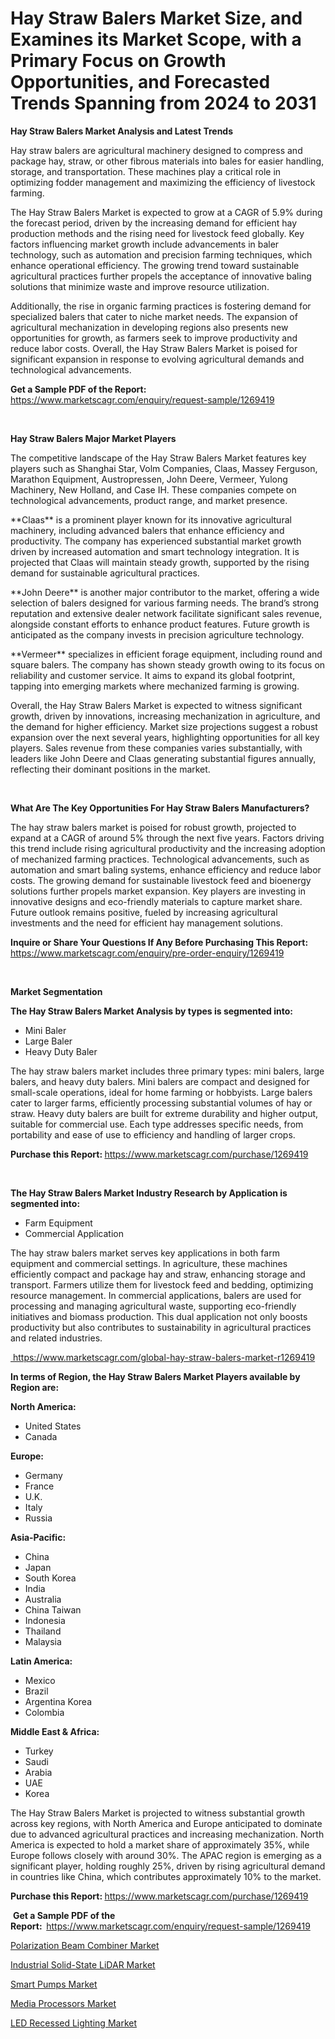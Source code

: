 <p><h1>Hay Straw Balers Market Size, and Examines its Market Scope, with a Primary Focus on Growth Opportunities, and Forecasted Trends Spanning from 2024 to 2031</h1></p><p><strong>Hay Straw Balers Market Analysis and Latest Trends</strong></p>
<p><p>Hay straw balers are agricultural machinery designed to compress and package hay, straw, or other fibrous materials into bales for easier handling, storage, and transportation. These machines play a critical role in optimizing fodder management and maximizing the efficiency of livestock farming.</p><p>The Hay Straw Balers Market is expected to grow at a CAGR of 5.9% during the forecast period, driven by the increasing demand for efficient hay production methods and the rising need for livestock feed globally. Key factors influencing market growth include advancements in baler technology, such as automation and precision farming techniques, which enhance operational efficiency. The growing trend toward sustainable agricultural practices further propels the acceptance of innovative baling solutions that minimize waste and improve resource utilization.</p><p>Additionally, the rise in organic farming practices is fostering demand for specialized balers that cater to niche market needs. The expansion of agricultural mechanization in developing regions also presents new opportunities for growth, as farmers seek to improve productivity and reduce labor costs. Overall, the Hay Straw Balers Market is poised for significant expansion in response to evolving agricultural demands and technological advancements.</p></p>
<p><strong>Get a Sample PDF of the Report:&nbsp;</strong> <a href="https://www.marketscagr.com/enquiry/request-sample/1269419?utm_campaign=1261&utm_medium=2&utm_source=Github&utm_content=ia&utm_term=30092024&utm_id=hay-straw-balers">https://www.marketscagr.com/enquiry/request-sample/1269419</a></p>
<p>&nbsp;</p>
<p><strong>Hay Straw Balers Major Market Players</strong></p>
<p><p>The competitive landscape of the Hay Straw Balers Market features key players such as Shanghai Star, Volm Companies, Claas, Massey Ferguson, Marathon Equipment, Austropressen, John Deere, Vermeer, Yulong Machinery, New Holland, and Case IH. These companies compete on technological advancements, product range, and market presence.</p><p>**Claas** is a prominent player known for its innovative agricultural machinery, including advanced balers that enhance efficiency and productivity. The company has experienced substantial market growth driven by increased automation and smart technology integration. It is projected that Claas will maintain steady growth, supported by the rising demand for sustainable agricultural practices.</p><p>**John Deere** is another major contributor to the market, offering a wide selection of balers designed for various farming needs. The brand’s strong reputation and extensive dealer network facilitate significant sales revenue, alongside constant efforts to enhance product features. Future growth is anticipated as the company invests in precision agriculture technology.</p><p>**Vermeer** specializes in efficient forage equipment, including round and square balers. The company has shown steady growth owing to its focus on reliability and customer service. It aims to expand its global footprint, tapping into emerging markets where mechanized farming is growing.</p><p>Overall, the Hay Straw Balers Market is expected to witness significant growth, driven by innovations, increasing mechanization in agriculture, and the demand for higher efficiency. Market size projections suggest a robust expansion over the next several years, highlighting opportunities for all key players. Sales revenue from these companies varies substantially, with leaders like John Deere and Claas generating substantial figures annually, reflecting their dominant positions in the market.</p></p>
<p>&nbsp;</p>
<p><strong>What Are The Key Opportunities For Hay Straw Balers Manufacturers?</strong></p>
<p><p>The hay straw balers market is poised for robust growth, projected to expand at a CAGR of around 5% through the next five years. Factors driving this trend include rising agricultural productivity and the increasing adoption of mechanized farming practices. Technological advancements, such as automation and smart baling systems, enhance efficiency and reduce labor costs. The growing demand for sustainable livestock feed and bioenergy solutions further propels market expansion. Key players are investing in innovative designs and eco-friendly materials to capture market share. Future outlook remains positive, fueled by increasing agricultural investments and the need for efficient hay management solutions.</p></p>
<p><strong>Inquire or Share Your Questions If Any Before Purchasing This Report:</strong> <a href="https://www.marketscagr.com/enquiry/pre-order-enquiry/1269419?utm_campaign=1261&utm_medium=2&utm_source=Github&utm_content=ia&utm_term=30092024&utm_id=hay-straw-balers">https://www.marketscagr.com/enquiry/pre-order-enquiry/1269419</a></p>
<p>&nbsp;</p>
<p><strong>Market Segmentation</strong></p>
<p><strong>The Hay Straw Balers Market Analysis by types is segmented into:</strong></p>
<p><ul><li>Mini Baler</li><li>Large Baler</li><li>Heavy Duty Baler</li></ul></p>
<p><p>The hay straw balers market includes three primary types: mini balers, large balers, and heavy duty balers. Mini balers are compact and designed for small-scale operations, ideal for home farming or hobbyists. Large balers cater to larger farms, efficiently processing substantial volumes of hay or straw. Heavy duty balers are built for extreme durability and higher output, suitable for commercial use. Each type addresses specific needs, from portability and ease of use to efficiency and handling of larger crops.</p></p>
<p><strong>Purchase this Report:&nbsp;</strong><a href="https://www.marketscagr.com/purchase/1269419?utm_campaign=1261&utm_medium=2&utm_source=Github&utm_content=ia&utm_term=30092024&utm_id=hay-straw-balers">https://www.marketscagr.com/purchase/1269419</a></p>
<p>&nbsp;</p>
<p><strong>The Hay Straw Balers Market Industry Research by Application is segmented into:</strong></p>
<p><ul><li>Farm Equipment</li><li>Commercial Application</li></ul></p>
<p><p>The hay straw balers market serves key applications in both farm equipment and commercial settings. In agriculture, these machines efficiently compact and package hay and straw, enhancing storage and transport. Farmers utilize them for livestock feed and bedding, optimizing resource management. In commercial applications, balers are used for processing and managing agricultural waste, supporting eco-friendly initiatives and biomass production. This dual application not only boosts productivity but also contributes to sustainability in agricultural practices and related industries.</p></p>
<p><a href="https://www.marketscagr.com/global-hay-straw-balers-market-r1269419?utm_campaign=1261&utm_medium=2&utm_source=Github&utm_content=ia&utm_term=30092024&utm_id=hay-straw-balers">&nbsp;https://www.marketscagr.com/global-hay-straw-balers-market-r1269419</a></p>
<p><strong>In terms of Region, the Hay Straw Balers Market Players available by Region are:</strong></p>
<p>
    <p> <strong> North America: </strong>
        <ul>
            <li>United States</li>
            <li>Canada</li>
        </ul>
        </p> 
    <p> <strong> Europe: </strong>
        <ul>
            <li>Germany</li>
            <li>France</li>
            <li>U.K.</li>
            <li>Italy</li>
            <li>Russia</li>
        </ul>
        </p> 
    <p> <strong> Asia-Pacific: </strong>
        <ul>
            <li>China</li>
            <li>Japan</li>
            <li>South Korea</li>
            <li>India</li>
            <li>Australia</li>
            <li>China Taiwan</li>
            <li>Indonesia</li>
            <li>Thailand</li>
            <li>Malaysia</li>
        </ul>
        </p> 
    <p> <strong> Latin America: </strong>
        <ul>
            <li>Mexico</li>
            <li>Brazil</li>
            <li>Argentina Korea</li>
            <li>Colombia</li>
        </ul>
        </p> 
    <p> <strong> Middle East & Africa: </strong>
        <ul>
            <li>Turkey</li>
            <li>Saudi</li>
            <li>Arabia</li>
            <li>UAE</li>
            <li>Korea</li>
        </ul>
    </p>
    </p>
<p><p>The Hay Straw Balers Market is projected to witness substantial growth across key regions, with North America and Europe anticipated to dominate due to advanced agricultural practices and increasing mechanization. North America is expected to hold a market share of approximately 35%, while Europe follows closely with around 30%. The APAC region is emerging as a significant player, holding roughly 25%, driven by rising agricultural demand in countries like China, which contributes approximately 10% to the market.</p></p>
<p><strong>Purchase this Report: </strong><a href="https://www.marketscagr.com/purchase/1269419?utm_campaign=1261&utm_medium=2&utm_source=Github&utm_content=ia&utm_term=30092024&utm_id=hay-straw-balers">https://www.marketscagr.com/purchase/1269419</a></p>
<p>&nbsp;<strong>Get a Sample PDF of the Report:&nbsp;&nbsp;</strong><a href="https://www.marketscagr.com/enquiry/request-sample/1269419?utm_campaign=1261&utm_medium=2&utm_source=Github&utm_content=ia&utm_term=30092024&utm_id=hay-straw-balers">https://www.marketscagr.com/enquiry/request-sample/1269419</a></p>
<p><strong></strong></p>
<p><p><a href="https://issuu.com/reportprime-2/docs/polarization-beam-combiner-market-s_2c10e89fd9ca5c?utm_campaign=1261&utm_medium=2&utm_source=Github&utm_content=ia&utm_term=30092024&utm_id=hay-straw-balers">Polarization Beam Combiner Market</a></p><p><a href="https://issuu.com/reportprime-2/docs/industrial-solid-state-lidar-market_3e9f75414f3d39?utm_campaign=1261&utm_medium=2&utm_source=Github&utm_content=ia&utm_term=30092024&utm_id=hay-straw-balers">Industrial Solid-State LiDAR Market</a></p><p><a href="https://www.linkedin.com/pulse/smart-pumps-market-insights-products-regional-analysis-ipioe?utm_campaign=1261&utm_medium=2&utm_source=Github&utm_content=ia&utm_term=30092024&utm_id=hay-straw-balers">Smart Pumps Market</a></p><p><a href="https://www.linkedin.com/pulse/emerging-market-trends-regional-analysis-media-processors-7hc2e?utm_campaign=1261&utm_medium=2&utm_source=Github&utm_content=ia&utm_term=30092024&utm_id=hay-straw-balers">Media Processors Market</a></p><p><a href="https://www.linkedin.com/pulse/future-ready-strategic-insights-global-led-recessed-lighting-d4rte?utm_campaign=1261&utm_medium=2&utm_source=Github&utm_content=ia&utm_term=30092024&utm_id=hay-straw-balers">LED Recessed Lighting Market</a></p></p>